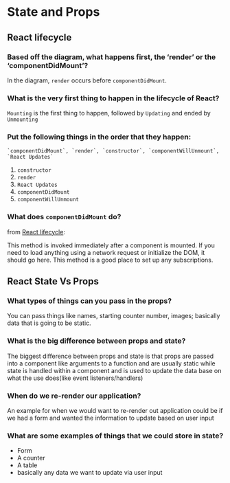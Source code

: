 # State and Props

## React lifecycle

### Based off the diagram, what happens first, the ‘render’ or the ‘componentDidMount’?

In the diagram, `render` occurs before `componentDidMount`.

### What is the very first thing to happen in the lifecycle of React?

`Mounting` is the first thing to happen, followed by `Updating` and ended by `Unmounting`

### Put the following things in the order that they happen:

~~~
`componentDidMount`, `render`, `constructor`, `componentWillUnmount`, `React Updates`
~~~

1. `constructor`
2. `render`
3. `React Updates`
4. `componentDidMount`
5. `componentWillUnmount`

### What does `componentDidMount` do?

from [React lifecycle](https://medium.com/@joshuablankenshipnola/react-component-lifecycle-events-cb77e670a093):

This method is invoked immediately after a component is mounted. If you need to load anything using a network request or initialize the DOM, it should go here. This method is a good place to set up any subscriptions.

## React State Vs Props

### What types of things can you pass in the props?

You can pass things like names, starting counter number, images; basically data that is going to be static.

### What is the big difference between props and state?

The biggest difference between props and state is that props are passed into a component like arguments to a function and are usually static while state is handled within a component and is used to update the data base on what the use does(like event listeners/handlers)

### When do we re-render our application?

An example for when we would want to re-render out application could be if we had a form and wanted the information to update based on user input

### What are some examples of things that we could store in state?

- Form
- A counter
- A table
- basically any data we want to update via user input
